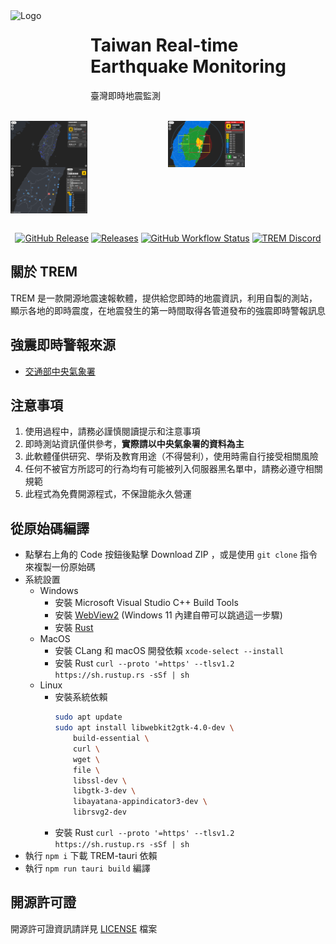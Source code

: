 <img alt="Logo" src="https://upload.cc/i1/2022/08/11/DOqzZM.png" width="128px" height="128px" align="left"/>

# Taiwan Real-time Earthquake Monitoring
臺灣即時地震監測

<br />

<div align="center" style="display: grid; grid-template-columns: 1fr 1fr;">
<img alt="主頁" title="主頁" src="./.github/home.png" style="width: 49%; height: auto;" />
<img alt="地震速報" title="地震速報" src="./.github/eew.png" style="width: 49%; height: auto;" />
<img alt="地震報告" title="地震報告" src="./.github/report.png" style="width: 49%; height: auto;" />
</div>

<br />

<div align="center">
  
  <a href="https://github.com/ExpTechTW/TREM-tauri/releases/latest">![GitHub Release](https://img.shields.io/github/v/release/ExptechTW/TREM-Tauri?include_prereleases&label=latest)</a>
  <a href="https://github.com/ExpTechTW/TREM-tauri/releases/latest">![Releases](https://img.shields.io/github/downloads/ExpTechTW/TREM-tauri/total)</a>
  <a href="https://github.com/ExpTechTW/TREM-tauri/actions/workflows/build.yml">![GitHub Workflow Status](https://github.com/ExpTechTW/TREM-tauri/actions/workflows/build.yml/badge.svg)</a>
  <a href="https://discord.gg/exptech-studio">![TREM Discord](https://img.shields.io/discord/926545182407688273?color=%237289DA&logo=discord&logoColor=white)</a>
</div>

## 關於 TREM

TREM 是一款開源地震速報軟體，提供給您即時的地震資訊，利用自製的測站，顯示各地的即時震度，在地震發生的第一時間取得各管道發布的強震即時警報訊息

## 強震即時警報來源

* [交通部中央氣象署](https://www.cwa.gov.tw/)

## 注意事項

1. 使用過程中，請務必謹慎閱讀提示和注意事項
2. 即時測站資訊僅供參考，**實際請以中央氣象署的資料為主**
3. 此軟體僅供研究、學術及教育用途（不得營利），使用時需自行接受相關風險
4. 任何不被官方所認可的行為均有可能被列入伺服器黑名單中，請務必遵守相關規範
5. 此程式為免費開源程式，不保證能永久營運

## 從原始碼編譯

- 點擊右上角的 Code 按鈕後點擊 Download ZIP ，或是使用 `git clone` 指令來複製一份原始碼
- 系統設置
  - Windows
    - 安裝 Microsoft Visual Studio C++ Build Tools
    - 安裝 [WebView2](https://developer.microsoft.com/en-us/microsoft-edge/webview2/#download-section) (Windows 11 內建自帶可以跳過這一步驟) 
    - 安裝 [Rust](https://www.rust-lang.org/tools/install)
  - MacOS
    - 安裝 CLang 和 macOS 開發依賴 `xcode-select --install`
    - 安裝 Rust `curl --proto '=https' --tlsv1.2 https://sh.rustup.rs -sSf | sh`
  - Linux
    - 安裝系統依賴
      ```bash
      sudo apt update
      sudo apt install libwebkit2gtk-4.0-dev \
          build-essential \
          curl \
          wget \
          file \
          libssl-dev \
          libgtk-3-dev \
          libayatana-appindicator3-dev \
          librsvg2-dev
      ```
    - 安裝 Rust `curl --proto '=https' --tlsv1.2 https://sh.rustup.rs -sSf | sh`
- 執行 `npm i` 下載 TREM-tauri 依賴
- 執行 `npm run tauri build` 編譯

## 開源許可證

開源許可證資訊請詳見 [LICENSE](LICENSE) 檔案
